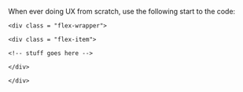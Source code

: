 When ever doing UX from scratch, use the following start to the code:

<style>
    
    .flex-wrapper {
    <br>
    display: flex;
    
    flex-wrap: wrap;
    
    justify-content: space-between; 
    
    align-items: center;
    
    }
    
    .flex-item {
    
    width: 32%;
    
    height: auto;
    
    }
    
    
    @media screen and (max-width:980px){width: 50%;height: auto;}
    
    @media screen and (max-width:767px){width: 100%;height: auto;}
    
    
</style>

    <div class = "flex-wrapper">

    <div class = "flex-item">

    <!-- stuff goes here -->

    </div>

    </div>

